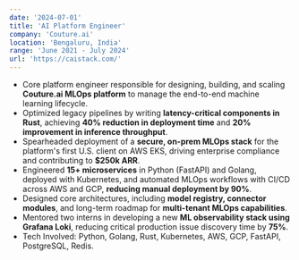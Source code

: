```yaml
---
date: '2024-07-01'
title: 'AI Platform Engineer'
company: 'Couture.ai'
location: 'Bengaluru, India'
range: 'June 2021 - July 2024'
url: 'https://caistack.com/'
---
```


- Core platform engineer responsible for designing, building, and scaling **Couture.ai MLOps platform** to manage the end-to-end machine learning lifecycle.
- Optimized legacy pipelines by writing **latency-critical components in Rust**, achieving **40% reduction in deployment time** and **20% improvement in inference throughput**.
- Spearheaded deployment of a **secure, on-prem MLOps stack** for the platform's first U.S. client on AWS EKS, driving enterprise compliance and contributing to **$250k ARR**.
- Engineered **15+ microservices** in Python (FastAPI) and Golang, deployed with Kubernetes, and automated MLOps workflows with CI/CD across AWS and GCP, **reducing manual deployment by 90%**.
- Designed core architectures, including **model registry, connector modules**, and long-term roadmap for **multi-tenant MLOps capabilities**.
- Mentored two interns in developing a new **ML observability stack using Grafana Loki**, reducing critical production issue discovery time by **75%**.
- Tech Involved: Python, Golang, Rust, Kubernetes, AWS, GCP, FastAPI, PostgreSQL, Redis.
